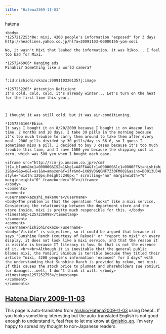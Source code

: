 ```yaml
---
title: "Hatena2009-11-03"
---
```


hatena

```
<body>
*1257217253*Re: mixi, 4200 people's information "exposed" for 3 days
http://headlines.yahoo.co.jp/hl?a=20091103-00000155-yom-soci

No, it wasn't Mixi that leaked the information, it was Rikoo... I feel too bad for Mixi.

*1257246906* Hanging ads
Pinakli? Something like a world camera?


f:id:nishiohirokazu:20091103201357j:image

*1257252205* Attention Deficient
It's cold, cold, cold, it's already winter... Let's turn on the heat for the first time this year,



I thought it was still cold, but it was air-conditioning.

*1257256166*Ebios
It says I bought it on 8/20/2009 because I bought it on Amazon last time. 2 months and 10 days. I take 30 pills in the morning because it's too much trouble to carry them around to take them after every meal. 2000 pills divided by 30 pills/day is 66.6, so I guess I sometimes miss a pill. I decided to buy 3 cases because it's too much trouble this time, and I save 1500 yen because the shipping cost is zero, which was 500 yen when I bought each case.

<iframe src="http://rcm-jp.amazon.co.jp/e/cm?lt1=_blank&bc1=000000&IS2=1&bg1=AAFFAA&fc1=000000&lc1=0000FF&t=nishiohirokaz-22&o=9&p=8&l=as1&m=amazon&f=ifr&md=1X69VDGQCMF7Z30FM082&asins=B0013UJ4L2" style="width:120px;height:240px;" scrolling="no" marginwidth="0" marginheight="0" frameborder="0"></iframe>
</body>
<comments>
<comment>
<username>kazushi_nakamura</username>
<body>The problem is that the operation "looks" like a mixi service. Considering the relationship between the department store and the store inside, mixi is pretty much responsible for this. </body>
<timestamp>1257236098</timestamp>
</comment>
<comment>
<username>nishiohirokazu</username>
<body>"Visible" is subjective, so it could be argued that because it says "Sunshine Ranch (courtesy of Rekoo)" or "report to mixi" on every display, it does not look like a mixi service, and that the reason it is visible is because IT literacy is low. So that is not the essence of it. <br><br>Although it is inevitable that the general public blames mixi, the Yomiuri Shimbun is terrible because they titled their article "mixi, 4200 people's information 'exposed' for 3 days" with the understanding that Sunshine Ranch is provided by rekoo, not mixi. If this causes the stock price to plummet and shareholders sue Yomiuri for damages...well, I don't think it will. </body>
<timestamp>1257252753</timestamp>
</comment>
</comments>
```


[Hatena Diary 2009-11-03](https://nishiohirokazu.hatenadiary.org/archive/2009/11/03)
---
This page is auto-translated from [/nishio/Hatena2009-11-03](https://scrapbox.io/nishio/Hatena2009-11-03) using DeepL. If you looks something interesting but the auto-translated English is not good enough to understand it, feel free to let me know at [@nishio_en](https://twitter.com/nishio_en). I'm very happy to spread my thought to non-Japanese readers.